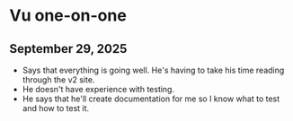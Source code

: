 # Vu one-on-one
## September 29, 2025

- Says that everything is going well. He's having to take his time reading through the v2 site.
- He doesn't have experience with testing.
- He says that he'll create documentation for me so I know what to test and how to test it.